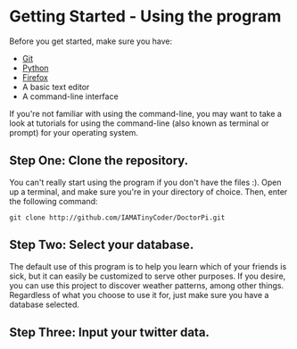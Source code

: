 # Getting Started - Using the program

Before you get started, make sure you have:

* [Git](http://git-scm.com/downloads)
* [Python](http://www.python.org/getit/)
* [Firefox](http://www.mozilla.org/en-US/firefox/)
* A basic text editor
* A command-line interface

If you're not familiar with using the command-line, you may want to take a look at tutorials for using the command-line (also known as terminal or prompt) for your operating system.


## Step One: Clone the repository.

You can't really start using the program if you don't have the files :). Open up a terminal, and make sure you're in your directory of choice. Then, enter the following command:

```
git clone http://github.com/IAMATinyCoder/DoctorPi.git
```

## Step Two: Select your database.

The default use of this program is to help you learn which of your friends is sick, but it can easily be customized to serve other purposes. If you desire, you can use this project to discover weather patterns, among other things. Regardless of what you choose to use it for, just make sure you have a database selected.


## Step Three: Input your twitter data.